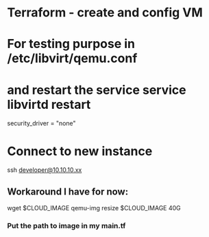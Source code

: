 # Terraform - create and config VM

# For testing purpose in /etc/libvirt/qemu.conf 
# and restart the service service libvirtd restart
security_driver = "none"

# Connect to new instance
ssh developer@10.10.10.xx

## Workaround I have for now:
wget $CLOUD_IMAGE
qemu-img resize $CLOUD_IMAGE 40G
### Put the path to image in my main.tf